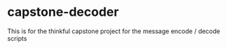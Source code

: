# capstone-decoder
This is for the thinkful capstone project for the message encode / decode scripts
